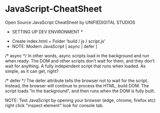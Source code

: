# JavaScript-CheatSheet
Open Source JavaScript CheatSheet by UNIFIEDIGITAL STUDIOS

* SETTING UP DEV ENVIRONMENT *
- Create index.html + Folder 'build / js / script.js'
- NOTE: Modern JavaScript [ async | defer ]

/* async */
In other words, async scripts load in the background and run when ready. The DOM and other scripts don’t wait for them, and they don’t wait for anything. A fully independent script that runs when loaded. As simple, as it can get, right?

/* defer */
The defer attribute tells the browser not to wait for the script. Instead, the browser will continue to process the HTML, build DOM. The script loads “in the background”, and then runs when the DOM is fully built.

NOTE: Test JavaScript by opening your browser (edge, chrome, firefox etc) right click "inspect element" look for console tab.


